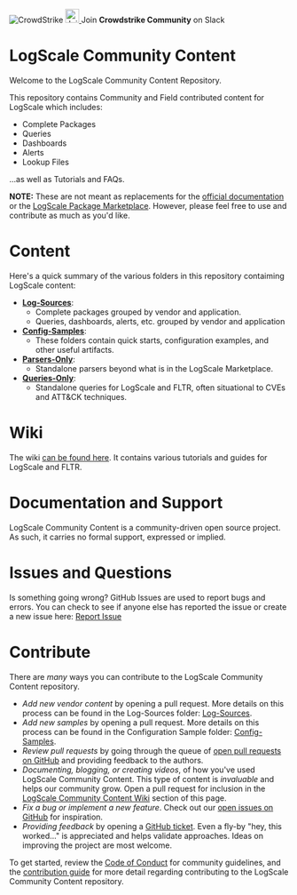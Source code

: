 ![CrowdStrike](https://www.crowdstrike.com/wp-content/uploads/2022/09/CS_Logo_2022_In-Line_All-Red_RGB.png)
<a href="https://community.humio.com/">
   <img src="https://community.humio.com/assets/slack.svg" alt="Join Crowdstrike Community on Slack" width="25"/>
</a> Join **Crowdstrike Community** on Slack<br/>

# LogScale Community Content

Welcome to the LogScale Community Content Repository. 

This repository contains Community and Field contributed content for LogScale which includes:
 - Complete Packages
 - Queries
 - Dashboards
 - Alerts
 - Lookup Files
 
 ...as well as Tutorials and FAQs.
 
**NOTE:** These are not meant as replacements for the [official documentation](https://library.humio.com) or the [LogScale Package Marketplace](https://library.humio.com/humio-server/packages-marketplace.html). However, please feel free to use and contribute as much as you'd like.

# Content

Here's a quick summary of the various folders in this repository contaiming LogScale content:

- **[Log-Sources](Log-Sources)**: 
  - Complete packages grouped by vendor and application.
  - Queries, dashboards, alerts, etc. grouped by vendor and application
- **[Config-Samples](Config-Samples)**: 
  - These folders contain quick starts, configuration examples, and other useful artifacts.
- **[Parsers-Only](Parsers-Only)**:
  - Standalone parsers beyond what is in the LogScale Marketplace. 
- **[Queries-Only](Queries-Only)**:
  - Standalone queries for LogScale and FLTR, often situational to CVEs and ATT&CK techniques. 

# Wiki

The wiki [can be found here](https://github.com/CrowdStrike/logscale-community-content/wiki). It contains various tutorials and guides for LogScale and FLTR.

# Documentation and Support
LogScale Community Content is a community-driven open source project. As such, it carries no formal support, expressed or implied.

# Issues and Questions

Is something going wrong? GitHub Issues are used to report bugs and errors. You can check to see if anyone else has reported the issue or create a new issue here: [Report Issue](https://github.com/CrowdStrike/logscale-community-content/issues/)

# Contribute

There are *many* ways you can contribute to the LogScale Community Content repository.

- _Add new vendor content_ by opening a pull request. More details on this process can be found in the Log-Sources folder: [Log-Sources](Log-Sources).
- _Add new samples_ by opening a pull request. More details on this process can be found in the Configuration Sample folder: [Config-Samples](Config-Samples).
- _Review pull requests_ by going through the queue of [open pull requests on GitHub](https://github.com/CrowdStrike/logscale-community-content/pulls) and providing feedback to the authors.
- _Documenting, blogging, or creating videos_, of how you've used LogScale Community Content. This type of content is *invaluable* and helps our community grow. Open a pull request for inclusion in the [LogScale Community Content Wiki](https://github.com/CrowdStrike/logscale-community-content/wiki) section of this page.
- _Fix a bug or implement a new feature_. Check out our [open issues on GitHub](https://github.com/CrowdStrike/logscale-community-content/issues) for inspiration.
- _Providing feedback_ by opening a [GitHub ticket](https://github.com/CrowdStrike/logscale-community-content/issues). Even a fly-by "hey, this worked..." is appreciated and helps validate approaches. Ideas on improving the project are most welcome.

To get started, review the [Code of Conduct](https://github.com/CrowdStrike/logscale-community-content/blob/main/CODE_OF_CONDUCT.md) for community guidelines, and the [contribution guide](https://github.com/CrowdStrike/logscale-community-content/blob/main/CONTRIBUTING.md) for more detail regarding contributing to the LogScale Community Content repository.
